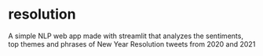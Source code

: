 # resolution

A simple NLP web app made with streamlit that analyzes the sentiments, top themes and phrases of New Year Resolution tweets from 2020 and 2021

